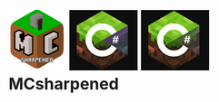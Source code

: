 # <img src="https://github.com/HeDeAnTheonlyone/MCsharpened/blob/master/MCsharpened/assets/mc-sharpened.png" width="100"> <img src="https://github.com/HeDeAnTheonlyone/MCsharpened/blob/master/MCsharpened/assets/amandin's_mchsarp_inverted.png" width="120"> <img src="https://github.com/HeDeAnTheonlyone/MCsharpened/blob/master/MCsharpened/assets/amandin's_mchsarp_whitened.png" width="120"> MCsharpened
